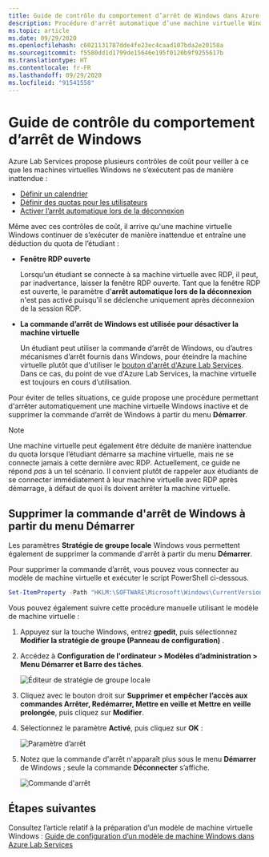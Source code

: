 ```yaml
---
title: Guide de contrôle du comportement d’arrêt de Windows dans Azure Lab Services | Microsoft Docs
description: Procédure d'arrêt automatique d’une machine virtuelle Windows inactive et de suppression de la commande d’arrêt Windows.
ms.topic: article
ms.date: 09/29/2020
ms.openlocfilehash: c6021131787dde4fe23ec4caad107bda2e20158a
ms.sourcegitcommit: f5580dd1d1799de15646e195f0120b9f9255617b
ms.translationtype: HT
ms.contentlocale: fr-FR
ms.lasthandoff: 09/29/2020
ms.locfileid: "91541558"
---
```

# <a name="guide-to-controlling-windows-shutdown-behavior"></a>Guide de contrôle du comportement d’arrêt de Windows

Azure Lab Services propose plusieurs contrôles de coût pour veiller à ce que les machines virtuelles Windows ne s’exécutent pas de manière inattendue :
 - [Définir un calendrier](https://docs.microsoft.com/azure/lab-services/classroom-labs/tutorial-setup-classroom-lab#set-a-schedule-for-the-lab)
 - [Définir des quotas pour les utilisateurs](https://docs.microsoft.com/azure/lab-services/classroom-labs/how-to-configure-student-usage#set-quotas-for-users)
 - [Activer l’arrêt automatique lors de la déconnexion](https://docs.microsoft.com/azure/lab-services/classroom-labs/how-to-enable-shutdown-disconnect)

Même avec ces contrôles de coût, il arrive qu'une machine virtuelle Windows continuer de s’exécuter de manière inattendue et entraîne une déduction du quota de l’étudiant :

- **Fenêtre RDP ouverte**
  
    Lorsqu’un étudiant se connecte à sa machine virtuelle avec RDP, il peut, par inadvertance, laisser la fenêtre RDP ouverte.  Tant que la fenêtre RDP est ouverte, le paramètre d'**arrêt automatique lors de la déconnexion** n'est pas activé puisqu’il se déclenche uniquement après déconnexion de la session RDP.

- **La commande d’arrêt de Windows est utilisée pour désactiver la machine virtuelle**
  
    Un étudiant peut utiliser la commande d’arrêt de Windows, ou d’autres mécanismes d’arrêt fournis dans Windows, pour éteindre la machine virtuelle plutôt que d'utiliser le [bouton d'arrêt d'Azure Lab Services](https://docs.microsoft.com/azure/lab-services/classroom-labs/how-to-use-classroom-lab#start-or-stop-the-vm).  Dans ce cas, du point de vue d'Azure Lab Services, la machine virtuelle est toujours en cours d’utilisation.
    
Pour éviter de telles situations, ce guide propose une procédure permettant d'arrêter automatiquement une machine virtuelle Windows inactive et de supprimer la commande d’arrêt de Windows à partir du menu **Démarrer**.  

> [!NOTE]
> Une machine virtuelle peut également être déduite de manière inattendue du quota lorsque l’étudiant démarre sa machine virtuelle, mais ne se connecte jamais à cette dernière avec RDP.  Actuellement, ce guide ne répond *pas* à un tel scénario.  Il convient plutôt de rappeler aux étudiants de se connecter immédiatement à leur machine virtuelle avec RDP après démarrage, à défaut de quoi ils doivent arrêter la machine virtuelle.

## <a name="remove-windows-shutdown-command-from-start-menu"></a>Supprimer la commande d'arrêt de Windows à partir du menu Démarrer

Les paramètres **Stratégie de groupe locale** Windows vous permettent également de supprimer la commande d'arrêt à partir du menu **Démarrer**.

Pour supprimer la commande d’arrêt, vous pouvez vous connecter au modèle de machine virtuelle et exécuter le script PowerShell ci-dessous.

```powershell
Set-ItemProperty -Path "HKLM:\SOFTWARE\Microsoft\Windows\CurrentVersion\Policies\Explorer" -Name "HidePowerOptions" -Value 1 -Force
```

Vous pouvez également suivre cette procédure manuelle utilisant le modèle de machine virtuelle :

1. Appuyez sur la touche Windows, entrez **gpedit**, puis sélectionnez **Modifier la stratégie de groupe (Panneau de configuration)** .

1. Accédez à **Configuration de l'ordinateur > Modèles d’administration > Menu Démarrer et Barre des tâches**.  

    ![Éditeur de stratégie de groupe locale](./media/how-to-windows-shutdown/group-policy-shutdown.png)

1. Cliquez avec le bouton droit sur **Supprimer et empêcher l’accès aux commandes Arrêter, Redémarrer, Mettre en veille et Mettre en veille prolongée**, puis cliquez sur **Modifier**.

1. Sélectionnez le paramètre **Activé**, puis cliquez sur **OK** :
 
   ![Paramètre d’arrêt](./media/how-to-windows-shutdown/edit-shutdown.png)

1. Notez que la commande d'arrêt n'apparaît plus sous le menu **Démarrer** de Windows ; seule la commande **Déconnecter** s’affiche.

    ![Commande d'arrêt](./media/how-to-windows-shutdown/start-menu.png)

## <a name="next-steps"></a>Étapes suivantes
Consultez l’article relatif à la préparation d’un modèle de machine virtuelle Windows : [Guide de configuration d’un modèle de machine Windows dans Azure Lab Services](how-to-prepare-windows-template.md)
